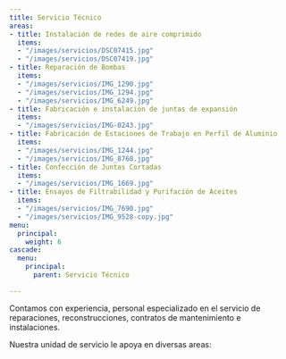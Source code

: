 ```yaml
---
title: Servicio Técnico
areas:
- title: Instalación de redes de aire comprimido
  items:
  - "/images/servicios/DSC07415.jpg"
  - "/images/servicios/DSC07419.jpg"
- title: Reparación de Bombas
  items:
  - "/images/servicios/IMG_1290.jpg"
  - "/images/servicios/IMG_1294.jpg"
  - "/images/servicios/IMG_6249.jpg"
- title: Fabricación e instalación de juntas de expansión
  items:
  - "/images/servicios/IMG-0243.jpg"
- title: Fabricación de Estaciones de Trabajo en Perfil de Aluminio
  items:
  - "/images/servicios/IMG_1244.jpg"
  - "/images/servicios/IMG_8768.jpg"
- title: Confección de Juntas Cortadas
  items:
  - "/images/servicios/IMG_1669.jpg"
- title: Ensayos de Filtrabilidad y Purifación de Aceites
  items:
  - "/images/servicios/IMG_7690.jpg"
  - "/images/servicios/IMG_9528-copy.jpg"
menu:
  principal:
    weight: 6
cascade:
  menu:
    principal:
      parent: Servicio Técnico

---
```

Contamos con experiencia, personal especializado en el servicio de reparaciones, reconstrucciones, contratos de mantenimiento e instalaciones.

Nuestra unidad de servicio le apoya en diversas areas: